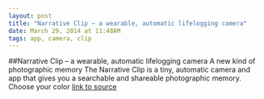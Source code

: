 ```yaml
---
layout: post
title: "Narrative Clip – a wearable, automatic lifelogging camera"
date: March 29, 2014 at 11:48AM
tags: app, camera, clip
---
```

##Narrative Clip – a wearable, automatic lifelogging camera
A new kind of photographic memory
The Narrative Clip is a tiny, automatic camera and app that gives you a searchable and shareable photographic memory.
Choose your color
[link to source](http://ift.tt/157cb1z) 
